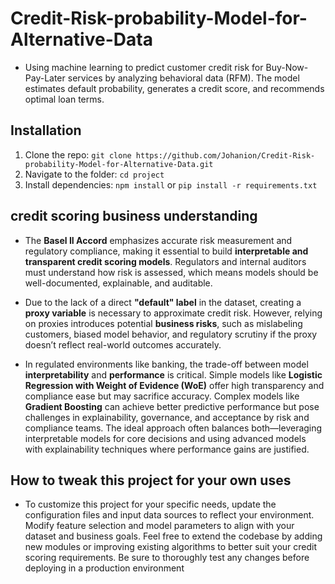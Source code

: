 # Credit-Risk-probability-Model-for-Alternative-Data
- Using machine learning to predict customer credit risk for Buy-Now-Pay-Later services by analyzing behavioral data (RFM). The model estimates default probability, generates a credit score, and recommends optimal loan terms.


## Installation
1. Clone the repo: `git clone https://github.com/Johanion/Credit-Risk-probability-Model-for-Alternative-Data.git`
2. Navigate to the folder: `cd project`
3. Install dependencies: `npm install` or `pip install -r requirements.txt`


## credit scoring business understanding

- The **Basel II Accord** emphasizes accurate risk measurement and regulatory compliance, making it essential to build **interpretable and transparent credit scoring models**. Regulators and internal auditors must understand how risk is assessed, which means models should be well-documented, explainable, and auditable.

- Due to the lack of a direct **"default" label** in the dataset, creating a **proxy variable** is necessary to approximate credit risk. However, relying on proxies introduces potential **business risks**, such as mislabeling customers, biased model behavior, and regulatory scrutiny if the proxy doesn’t reflect real-world outcomes accurately.

- In regulated environments like banking, the trade-off between model **interpretability** and **performance** is critical. Simple models like **Logistic Regression with Weight of Evidence (WoE)** offer high transparency and compliance ease but may sacrifice accuracy. Complex models like **Gradient Boosting** can achieve better predictive performance but pose challenges in explainability, governance, and acceptance by risk and compliance teams. The ideal approach often balances both—leveraging interpretable models for core decisions and using advanced models with explainability techniques where performance gains are justified.

## How to tweak this project for your own uses
- To customize this project for your specific needs, update the configuration files and input data sources to reflect your environment. Modify feature selection and model parameters to align with your dataset and business goals. Feel free to extend the codebase by adding new modules or improving existing algorithms to better suit your credit scoring requirements. Be sure to thoroughly test any changes before deploying in a production environment

